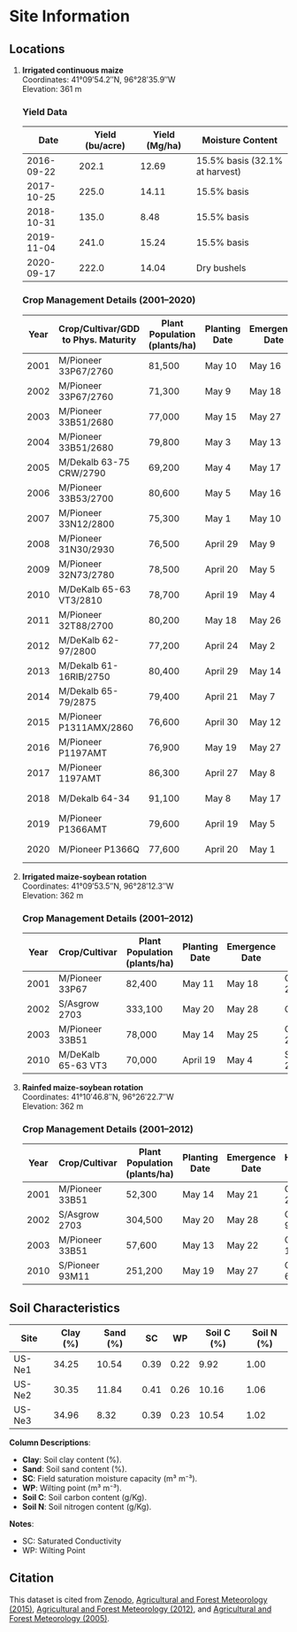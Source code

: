 # Site Information

## Locations
1. **Irrigated continuous maize**  
   Coordinates: 41°09′54.2′′N, 96°28′35.9′′W  
   Elevation: 361 m  

   ### Yield Data
   | Date           | Yield (bu/acre) | Yield (Mg/ha) | Moisture Content                  |
   |----------------|-----------------|---------------|-----------------------------------|
   | 2016-09-22     | 202.1           | 12.69         | 15.5% basis (32.1% at harvest)   |
   | 2017-10-25     | 225.0           | 14.11         | 15.5% basis                      |
   | 2018-10-31     | 135.0           | 8.48          | 15.5% basis                      |
   | 2019-11-04     | 241.0           | 15.24         | 15.5% basis                      |
   | 2020-09-17     | 222.0           | 14.04         | Dry bushels                      |

   ### Crop Management Details (2001–2020)
   | Year | Crop/Cultivar/GDD to Phys. Maturity | Plant Population (plants/ha) | Planting Date | Emergence Date | Harvest Date | Grain Yield (Mg/ha) |
   |------|-------------------------------------|------------------------------|---------------|----------------|--------------|---------------------|
   | 2001 | M/Pioneer 33P67/2760               | 81,500                      | May 10        | May 16         | October 18   | 13.51               |
   | 2002 | M/Pioneer 33P67/2760               | 71,300                      | May 9         | May 18         | November 4   | 12.97               |
   | 2003 | M/Pioneer 33B51/2680               | 77,000                      | May 15        | May 27         | October 27   | 12.12               |
   | 2004 | M/Pioneer 33B51/2680               | 79,800                      | May 3         | May 13         | October 15   | 12.24               |
   | 2005 | M/Dekalb 63-75 CRW/2790            | 69,200                      | May 4         | May 17         | October 13   | 12.02               |
   | 2006 | M/Pioneer 33B53/2700               | 80,600                      | May 5         | May 16         | October 5    | 10.46               |
   | 2007 | M/Pioneer 33N12/2800               | 75,300                      | May 1         | May 10         | November 5   | 12.80               |
   | 2008 | M/Pioneer 31N30/2930               | 76,500                      | April 29      | May 9          | November 18  | 11.99               |
   | 2009 | M/Pioneer 32N73/2780               | 78,500                      | April 20      | May 5          | November 9   | 13.35               |
   | 2010 | M/DeKalb 65-63 VT3/2810            | 78,700                      | April 19      | May 4          | September 21 | 2.03                |
   | 2011 | M/Pioneer 32T88/2700               | 80,200                      | May 18        | May 26         | October 26   | 11.97               |
   | 2012 | M/DeKalb 62-97/2800                | 77,200                      | April 24      | May 2          | October 10   | 13.02               |
   | 2013 | M/Dekalb 61-16RIB/2750             | 80,400                      | April 29      | May 14         | October 22   | 13.05               |
   | 2014 | M/Dekalb 65-79/2875                | 79,400                      | April 21      | May 7          | October 28   | 11.15               |
   | 2015 | M/Pioneer P1311AMX/2860            | 76,600                      | April 30      | May 12         | October 26   | 11.87               |
   | 2016 | M/Pioneer P1197AMT                 | 76,900                      | May 19        | May 27         | September 22 | 12.69               |
   | 2017 | M/Pioneer 1197AMT                  | 86,300                      | April 27      | May 8          | October 25   | 14.11               |
   | 2018 | M/Dekalb 64-34                     | 91,100                      | May 8         | May 17         | October 31   | 8.48                |
   | 2019 | M/Pioneer P1366AMT                 | 79,600                      | April 19      | May 5          | November 4   | 15.24               |
   | 2020 | M/Pioneer P1366Q                   | 77,600                      | April 20      | May 1          | September 17 | 14.04               |

2. **Irrigated maize-soybean rotation**  
   Coordinates: 41°09′53.5′′N, 96°28′12.3′′W  
   Elevation: 362 m  

   ### Crop Management Details (2001–2012)
   | Year | Crop/Cultivar       | Plant Population (plants/ha) | Planting Date | Emergence Date | Harvest Date | Grain Yield (Mg/ha) |
   |------|---------------------|------------------------------|---------------|----------------|--------------|---------------------|
   | 2001 | M/Pioneer 33P67     | 82,400                      | May 11        | May 18         | October 22   | 13.41               |
   | 2002 | S/Asgrow 2703       | 333,100                     | May 20        | May 28         | October 7    | 3.99                |
   | 2003 | M/Pioneer 33B51     | 78,000                      | May 14        | May 25         | October 23   | 14.00               |
   | 2010 | M/DeKalb 65-63 VT3  | 70,000                      | April 19      | May 4          | September 21 | 4.68*               |

3. **Rainfed maize-soybean rotation**  
   Coordinates: 41°10′46.8′′N, 96°26′22.7′′W  
   Elevation: 362 m  

   ### Crop Management Details (2001–2012)
   | Year | Crop/Cultivar       | Plant Population (plants/ha) | Planting Date | Emergence Date | Harvest Date | Grain Yield (Mg/ha) |
   |------|---------------------|------------------------------|---------------|----------------|--------------|---------------------|
   | 2001 | M/Pioneer 33B51     | 52,300                      | May 14        | May 21         | October 29   | 8.72                |
   | 2002 | S/Asgrow 2703       | 304,500                     | May 20        | May 28         | October 9    | 3.32                |
   | 2003 | M/Pioneer 33B51     | 57,600                      | May 13        | May 22         | October 13   | 7.72                |
   | 2010 | S/Pioneer 93M11     | 251,200                     | May 19        | May 27         | October 6    | 4.14                |

## Soil Characteristics
| Site    | Clay (%) | Sand (%) | SC | WP | Soil C (%) | Soil N (%) |
|---------|----------|----------|----|----|------------|------------|
| US-Ne1  | 34.25    | 10.54    | 0.39 | 0.22 | 9.92       | 1.00       |
| US-Ne2  | 30.35    | 11.84    | 0.41 | 0.26 | 10.16      | 1.06       |
| US-Ne3  | 34.96    | 8.32     | 0.39 | 0.23 | 10.54      | 1.02       |

**Column Descriptions**:  
- **Clay**: Soil clay content (%).  
- **Sand**: Soil sand content (%).  
- **SC**: Field saturation moisture capacity (m³ m⁻³).  
- **WP**: Wilting point (m³ m⁻³).  
- **Soil C**: Soil carbon content (g/Kg).  
- **Soil N**: Soil nitrogen content (g/Kg).  

**Notes**:  
- SC: Saturated Conductivity  
- WP: Wilting Point  

## Citation
This dataset is cited from [Zenodo](https://doi.org/10.5281/zenodo.13343700), [Agricultural and Forest Meteorology (2015)](https://doi.org/10.1016/j.agrformet.2015.03.016), [Agricultural and Forest Meteorology (2012)](https://doi.org/10.1016/j.agrformet.2012.05.021), and [Agricultural and Forest Meteorology (2005)](https://doi.org/10.1016/j.agrformet.2005.05.003).